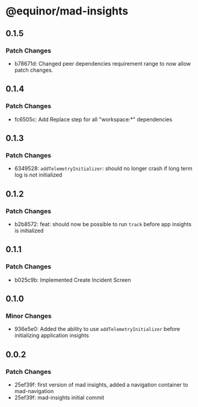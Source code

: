 # @equinor/mad-insights

## 0.1.5

### Patch Changes

- b78671d: Changed peer dependencies requirement range to now allow patch changes.

## 0.1.4

### Patch Changes

- fc6505c: Add Replace step for all "workspace:\*" dependencies

## 0.1.3

### Patch Changes

- 6349528: `addTelemetryInitializer`: should no longer crash if long term log is not initialized

## 0.1.2

### Patch Changes

- b2b8572: feat: should now be possible to run `track` before app insights is initialized

## 0.1.1

### Patch Changes

- b025c9b: Implemented Create Incident Screen

## 0.1.0

### Minor Changes

- 936e5e0: Added the ability to use `addTelemetryInitializer` before initializing application
  insights

## 0.0.2

### Patch Changes

- 25ef39f: first version of mad insights, added a navigation container to mad-navigation
- 25ef39f: mad-insights initial commit
